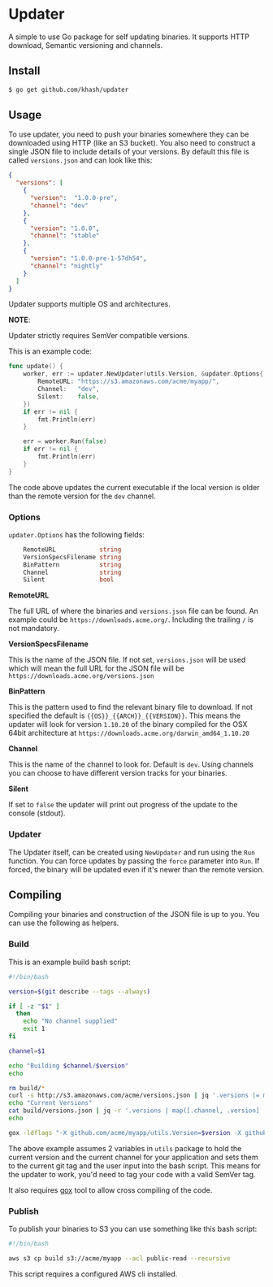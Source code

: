 # Updater
 A simple to use Go package for self updating binaries. It supports HTTP download, Semantic versioning and channels.
 
 ## Install
 
```bash
$ go get github.com/khash/updater
```

## Usage

To use updater, you need to push your binaries somewhere they can be downloaded using HTTP (like an S3 bucket). You also need to construct a single JSON file to include details of your versions. By default this file is called `versions.json` and can look like this:

```json
{
  "versions": [
    { 
      "version":  "1.0.0-pre",
      "channel": "dev" 
    },
    {
      "version": "1.0.0",
      "channel": "stable"
    },
    {
      "version": "1.0.0-pre-1-57dh54",
      "channel": "nightly"
    }
  ]
}
```

Updater supports multiple OS and architectures.

**NOTE**:

Updater strictly requires SemVer compatible versions.

This is an example code:


```go
func update() {
	worker, err := updater.NewUpdater(utils.Version, &updater.Options{
		RemoteURL: "https://s3.amazonaws.com/acme/myapp/",
		Channel:   "dev",
		Silent:    false,
	})
	if err != nil {
		fmt.Println(err)
	}

	err = worker.Run(false)
	if err != nil {
	    fmt.Println(err)
	}
}
```

The code above updates the current executable if the local version is older than the remote version for the `dev` channel.

### Options

`updater.Options` has the following fields:

```go
	RemoteURL            string
	VersionSpecsFilename string
	BinPattern           string
	Channel              string
	Silent               bool
```

**RemoteURL**

The full URL of where the binaries and `versions.json` file can be found. An example could be `https://downloads.acme.org/`. Including the trailing `/` is not mandatory.

**VersionSpecsFilename**

This is the name of the JSON file. If not set, `versions.json`  will be used which will mean the full URL for the JSON file will be `https://downloads.acme.org/versions.json` 

**BinPattern**

This is the pattern used to find the relevant binary file to download. If not specified the default is `{{OS}}_{{ARCH}}_{{VERSION}}`. This means the updater will look for version `1.10.20` of the binary compiled for the OSX 64bit architecture at `https://downloads.acme.org/darwin_amd64_1.10.20` 

**Channel**

This is the name of the channel to look for. Default is `dev`. Using channels you can choose to have different version tracks for your binaries.

**Silent**

If set to `false` the updater will print out progress of the update to the console (stdout).

### Updater

The Updater itself, can be created using `NewUpdater` and run using the `Run` function. You can force updates by passing the `force` parameter into `Run`. If forced, the binary will be updated even if it's newer than the remote version.

## Compiling

Compiling your binaries and construction of the JSON file is up to you. You can use the following as helpers.

### Build

This is an example build bash script:

```bash
#!/bin/bash

version=$(git describe --tags --always)

if [ -z "$1" ]
  then
    echo "No channel supplied"
    exit 1
fi

channel=$1

echo "Building $channel/$version"
echo

rm build/*
curl -s http://s3.amazonaws.com/acme/versions.json | jq '.versions |= map(if (.channel == "'$channel'") then .version = "'$version'" else . end)' > build/versions.json
echo "Current Versions"
cat build/versions.json | jq -r '.versions | map([.channel, .version] | join(": ")) | .[]'
echo

gox -ldflags "-X github.com/acme/myapp/utils.Version=$version -X github.com/acme/myapp/utils.Channel=$channel" -os="darwin linux windows" -arch="amd64" -output "build/{{.OS}}_{{.Arch}}_$version"
```

The above example assumes 2 variables in `utils` package to hold the current version and the current channel for your application and sets them to the current git tag and the user input into the bash script. This means for the updater to work, you'd need to tag your code with a valid SemVer tag.

It also requires [gox](https://github.com/mitchellh/gox) tool to allow cross compiling of the code.

### Publish

To publish your binaries to S3 you can use something like this bash script:


```bash
#!/bin/bash

aws s3 cp build s3://acme/myapp --acl public-read --recursive
```

This script requires a configured AWS cli installed.


